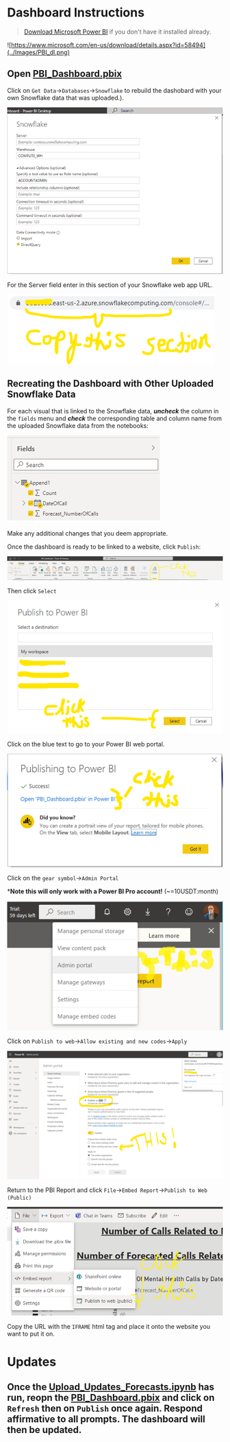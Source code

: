 # Dashboard Instructions

>[Download Microsoft Power BI](https://www.microsoft.com/en-us/download/details.aspx?id=58494) if you don't have it installed already.

![https://www.microsoft.com/en-us/download/details.aspx?id=58494](../Images/PBI_dl.png)

## Open [PBI_Dashboard.pbix](PBI_Dashboard.pbix)

Click on `Get Data`->`Databases`->`Snowflake` to rebuild the dashobard with your own Snowflake data that was uploaded.).

![](../Images/PBI_setup1.png)

For the Server field enter in this section of your Snowflake web app URL.

![](../Images/PBI_setup.png)

## Recreating the Dashboard with Other Uploaded Snowflake Data

For each visual that is linked to the Snowflake data, ***uncheck*** the column in the `fields` menu and ***check*** the corresponding table and column name from the uploaded Snowflake data from the notebooks:

![](../Images/PBI_setup9.png)

Make any additional changes that you deem appropriate.

Once the dashboard is ready to be linked to a website, click `Publish`:

![](../Images/PBI_setup7.png)

Then click `Select`

![](../Images/PBI_setup2.png)

Click on the blue text to go to your Power BI web portal.

![](../Images/PBI_setup3.png)

Click on the `gear symbol`->`Admin Portal` 

***Note this will only work with a Power BI Pro account!** (~=10USDT:month)

![](../Images/PBI_setup6.png)

Click on `Publish to web`->`Allow existing and new codes`->`Apply`

![](../Images/Power_BI_Pro.png)

Return to the PBI Report and click `File`->`Embed Report`->`Publish to Web (Public)`

![](../Images/PBI_setup8.png)

Copy the URL with the `IFRAME` html tag and place it onto the website you want to put it on.

# Updates

## Once the [Upload_Updates_Forecasts.ipynb](..Regular_Update_Upload/Upload_Updates_Forecasts.ipynb) has run, reopn the [PBI_Dashboard.pbix](../PBI_Dashboard/PBI_Dashboard.pbix) and click on `Refresh` then on `Publish` once again.  Respond affirmative to all prompts.  The dashboard will then be updated.
